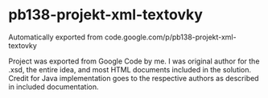 # pb138-projekt-xml-textovky
Automatically exported from code.google.com/p/pb138-projekt-xml-textovky

Project was exported from Google Code by me.
I was original author for the .xsd, the entire idea, and most HTML documents included in the solution.
Credit for Java implementation goes to the respective authors as described in included documentation.
